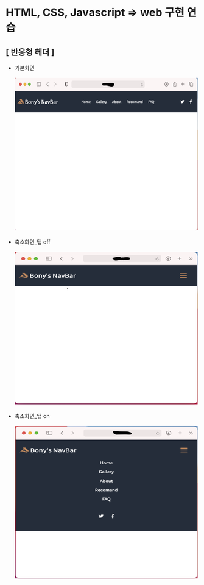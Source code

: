 # HTML, CSS, Javascript => web 구현 연습

## [ 반응형 헤더 ]

- 기본화면<br><br>
  <img src="./Image/1_1.png" width="600px" height="400px"></img>
  <br><br>
- 축소화면\_탭 off<br><br>
  <img src="./Image/1_2.png" width="600px" height="400px"></img>
  <br><br>
- 축소화면\_탭 on<br><br>
  <img src="./Image/1_3.png" width="600px" height="400px"></img>
  <br><br>
